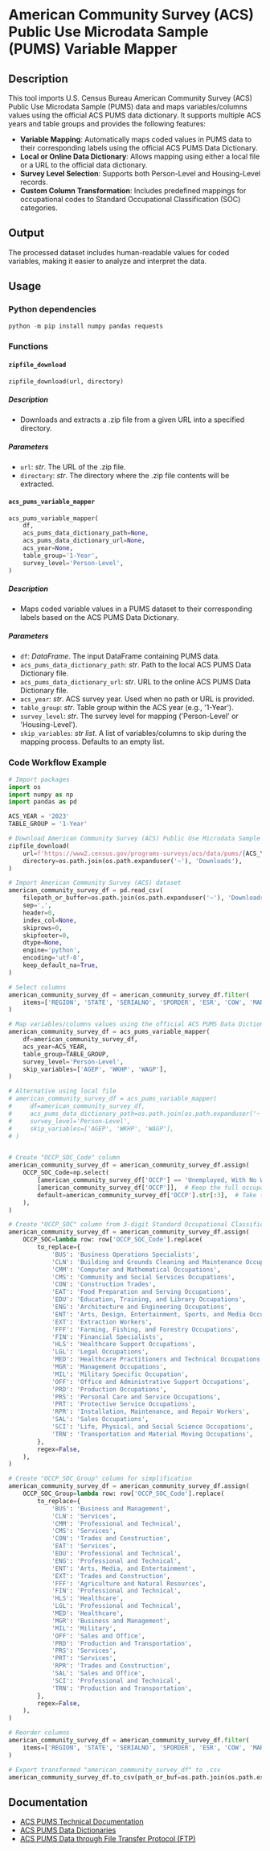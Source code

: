 # American Community Survey (ACS) Public Use Microdata Sample (PUMS) Variable Mapper

## Description

This tool imports U.S. Census Bureau American Community Survey (ACS) Public Use Microdata Sample (PUMS) data and maps variables/columns values using the official ACS PUMS data dictionary. It supports multiple ACS years and table groups and provides the following features:

- **Variable Mapping**: Automatically maps coded values in PUMS data to their corresponding labels using the official ACS PUMS Data Dictionary.
- **Local or Online Data Dictionary**: Allows mapping using either a local file or a URL to the official data dictionary.
- **Survey Level Selection**: Supports both Person-Level and Housing-Level records.
- **Custom Column Transformation**: Includes predefined mappings for occupational codes to Standard Occupational Classification (SOC) categories.

## Output

The processed dataset includes human-readable values for coded variables, making it easier to analyze and interpret the data.

## Usage

### Python dependencies

```.ps1
python -m pip install numpy pandas requests
```

### Functions

#### `zipfile_download`

```.py
zipfile_download(url, directory)
```

##### Description

- Downloads and extracts a .zip file from a given URL into a specified directory.

##### Parameters

- `url`: _str_. The URL of the .zip file.
- `directory`: _str_. The directory where the .zip file contents will be extracted.

#### `acs_pums_variable_mapper`

```.py
acs_pums_variable_mapper(
    df,
    acs_pums_data_dictionary_path=None,
    acs_pums_data_dictionary_url=None,
    acs_year=None,
    table_group='1-Year',
    survey_level='Person-Level',
)
```

##### Description

- Maps coded variable values in a PUMS dataset to their corresponding labels based on the ACS PUMS Data Dictionary.

##### Parameters

- `df`: _DataFrame_. The input DataFrame containing PUMS data.
- `acs_pums_data_dictionary_path`: _str_. Path to the local ACS PUMS Data Dictionary file.
- `acs_pums_data_dictionary_url`: _str_. URL to the online ACS PUMS Data Dictionary file.
- `acs_year`: _str_. ACS survey year. Used when no path or URL is provided.
- `table_group`: _str_. Table group within the ACS year (e.g., '1-Year').
- `survey_level`: _str_. The survey level for mapping ('Person-Level' or 'Housing-Level').
- `skip_variables`: _str list_. A list of variables/columns to skip during the mapping process. Defaults to an empty list.

### Code Workflow Example

```.py
# Import packages
import os
import numpy as np
import pandas as pd

ACS_YEAR = '2023'
TABLE_GROUP = '1-Year'

# Download American Community Survey (ACS) Public Use Microdata Sample (PUMS) Person-Level Records for Wyoming (WY)
zipfile_download(
    url=f'https://www2.census.gov/programs-surveys/acs/data/pums/{ACS_YEAR}/{TABLE_GROUP}/csv_pny.zip',
    directory=os.path.join(os.path.expanduser('~'), 'Downloads'),
)

# Import American Community Survey (ACS) dataset
american_community_survey_df = pd.read_csv(
    filepath_or_buffer=os.path.join(os.path.expanduser('~'), 'Downloads', 'psam_p36.csv'),
    sep=',',
    header=0,
    index_col=None,
    skiprows=0,
    skipfooter=0,
    dtype=None,
    engine='python',
    encoding='utf-8',
    keep_default_na=True,
)

# Select columns
american_community_survey_df = american_community_survey_df.filter(
    items=['REGION', 'STATE', 'SERIALNO', 'SPORDER', 'ESR', 'COW', 'MAR', 'OCCP', 'INDP', 'RAC1P', 'SEX', 'AGEP', 'SCHL', 'HICOV', 'ENG', 'CIT', 'POBP', 'WKHP', 'WAGP'],
)

# Map variables/columns values using the official ACS PUMS Data Dictionary
american_community_survey_df = acs_pums_variable_mapper(
    df=american_community_survey_df,
    acs_year=ACS_YEAR,
    table_group=TABLE_GROUP,
    survey_level='Person-Level',
    skip_variables=['AGEP', 'WKHP', 'WAGP'],
)

# Alternative using local file
# american_community_survey_df = acs_pums_variable_mapper(
#     df=american_community_survey_df,
#     acs_pums_data_dictionary_path=os.path.join(os.path.expanduser('~'), 'Downloads', f'PUMS_Data_Dictionary_{ACS_YEAR}.txt'),
#     survey_level='Person-Level',
#     skip_variables=['AGEP', 'WKHP', 'WAGP'],
# )


# Create "OCCP_SOC_Code" column
american_community_survey_df = american_community_survey_df.assign(
    OCCP_SOC_Code=np.select(
        [american_community_survey_df['OCCP'] == 'Unemployed, With No Work Experience In The Last 5 Years Or Earlier Or Never Worked'],
        [american_community_survey_df['OCCP']],  # Keep the full occupation if condition is true
        default=american_community_survey_df['OCCP'].str[:3],  # Take the first 3 characters if condition is false
    ),
)

# Create "OCCP_SOC" column from 3-digit Standard Occupational Classification (SOC) mapping (Source: https://hrs.isr.umich.edu/sites/default/files/biblio/dr-021_0.pdf)
american_community_survey_df = american_community_survey_df.assign(
    OCCP_SOC=lambda row: row['OCCP_SOC_Code'].replace(
        to_replace={
            'BUS': 'Business Operations Specialists',
            'CLN': 'Building and Grounds Cleaning and Maintenance Occupations',
            'CMM': 'Computer and Mathematical Occupations',
            'CMS': 'Community and Social Services Occupations',
            'CON': 'Construction Trades',
            'EAT': 'Food Preparation and Serving Occupations',
            'EDU': 'Education, Training, and Library Occupations',
            'ENG': 'Architecture and Engineering Occupations',
            'ENT': 'Arts, Design, Entertainment, Sports, and Media Occupations',
            'EXT': 'Extraction Workers',
            'FFF': 'Farming, Fishing, and Forestry Occupations',
            'FIN': 'Financial Specialists',
            'HLS': 'Healthcare Support Occupations',
            'LGL': 'Legal Occupations',
            'MED': 'Healthcare Practitioners and Technical Occupations',
            'MGR': 'Management Occupations',
            'MIL': 'Military Specific Occupation',
            'OFF': 'Office and Administrative Support Occupations',
            'PRD': 'Production Occupations',
            'PRS': 'Personal Care and Service Occupations',
            'PRT': 'Protective Service Occupations',
            'RPR': 'Installation, Maintenance, and Repair Workers',
            'SAL': 'Sales Occupations',
            'SCI': 'Life, Physical, and Social Science Occupations',
            'TRN': 'Transportation and Material Moving Occupations',
        },
        regex=False,
    ),
)

# Create "OCCP_SOC_Group" column for simplification
american_community_survey_df = american_community_survey_df.assign(
    OCCP_SOC_Group=lambda row: row['OCCP_SOC_Code'].replace(
        to_replace={
            'BUS': 'Business and Management',
            'CLN': 'Services',
            'CMM': 'Professional and Technical',
            'CMS': 'Services',
            'CON': 'Trades and Construction',
            'EAT': 'Services',
            'EDU': 'Professional and Technical',
            'ENG': 'Professional and Technical',
            'ENT': 'Arts, Media, and Entertainment',
            'EXT': 'Trades and Construction',
            'FFF': 'Agriculture and Natural Resources',
            'FIN': 'Professional and Technical',
            'HLS': 'Healthcare',
            'LGL': 'Professional and Technical',
            'MED': 'Healthcare',
            'MGR': 'Business and Management',
            'MIL': 'Military',
            'OFF': 'Sales and Office',
            'PRD': 'Production and Transportation',
            'PRS': 'Services',
            'PRT': 'Services',
            'RPR': 'Trades and Construction',
            'SAL': 'Sales and Office',
            'SCI': 'Professional and Technical',
            'TRN': 'Production and Transportation',
        },
        regex=False,
    ),
)

# Reorder columns
american_community_survey_df = american_community_survey_df.filter(
    items=['REGION', 'STATE', 'SERIALNO', 'SPORDER', 'ESR', 'COW', 'MAR', 'OCCP', 'OCCP_SOC_Code', 'OCCP_SOC', 'OCCP_SOC_Group', 'INDP', 'RAC1P', 'SEX', 'AGEP', 'SCHL', 'HICOV', 'ENG', 'CIT', 'POBP', 'WKHP', 'WAGP'],
)

# Export transformed "american_community_survey_df" to .csv
american_community_survey_df.to_csv(path_or_buf=os.path.join(os.path.expanduser('~'), 'Downloads', 'american-community-survey.csv'), sep=',', na_rep='', header=True, index=False, index_label=None, encoding='utf-8')
```

## Documentation

- [ACS PUMS Technical Documentation](https://www.census.gov/programs-surveys/acs/technical-documentation.html)
- [ACS PUMS Data Dictionaries](https://www2.census.gov/programs-surveys/acs/tech_docs/pums/data_dict/)
- [ACS PUMS Data through File Transfer Protocol (FTP)](https://www2.census.gov/programs-surveys/acs/data/pums/)

